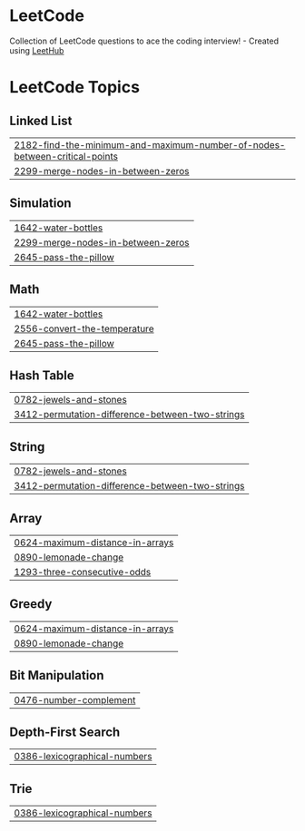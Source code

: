 # LeetCode
Collection of LeetCode questions to ace the coding interview! - Created using [LeetHub](https://github.com/QasimWani/LeetHub)

<!---LeetCode Topics Start-->
# LeetCode Topics
## Linked List
|  |
| ------- |
| [2182-find-the-minimum-and-maximum-number-of-nodes-between-critical-points](https://github.com/pramitkarki/LeetCode/tree/master/2182-find-the-minimum-and-maximum-number-of-nodes-between-critical-points) |
| [2299-merge-nodes-in-between-zeros](https://github.com/pramitkarki/LeetCode/tree/master/2299-merge-nodes-in-between-zeros) |
## Simulation
|  |
| ------- |
| [1642-water-bottles](https://github.com/pramitkarki/LeetCode/tree/master/1642-water-bottles) |
| [2299-merge-nodes-in-between-zeros](https://github.com/pramitkarki/LeetCode/tree/master/2299-merge-nodes-in-between-zeros) |
| [2645-pass-the-pillow](https://github.com/pramitkarki/LeetCode/tree/master/2645-pass-the-pillow) |
## Math
|  |
| ------- |
| [1642-water-bottles](https://github.com/pramitkarki/LeetCode/tree/master/1642-water-bottles) |
| [2556-convert-the-temperature](https://github.com/pramitkarki/LeetCode/tree/master/2556-convert-the-temperature) |
| [2645-pass-the-pillow](https://github.com/pramitkarki/LeetCode/tree/master/2645-pass-the-pillow) |
## Hash Table
|  |
| ------- |
| [0782-jewels-and-stones](https://github.com/pramitkarki/LeetCode/tree/master/0782-jewels-and-stones) |
| [3412-permutation-difference-between-two-strings](https://github.com/pramitkarki/LeetCode/tree/master/3412-permutation-difference-between-two-strings) |
## String
|  |
| ------- |
| [0782-jewels-and-stones](https://github.com/pramitkarki/LeetCode/tree/master/0782-jewels-and-stones) |
| [3412-permutation-difference-between-two-strings](https://github.com/pramitkarki/LeetCode/tree/master/3412-permutation-difference-between-two-strings) |
## Array
|  |
| ------- |
| [0624-maximum-distance-in-arrays](https://github.com/pramitkarki/LeetCode/tree/master/0624-maximum-distance-in-arrays) |
| [0890-lemonade-change](https://github.com/pramitkarki/LeetCode/tree/master/0890-lemonade-change) |
| [1293-three-consecutive-odds](https://github.com/pramitkarki/LeetCode/tree/master/1293-three-consecutive-odds) |
## Greedy
|  |
| ------- |
| [0624-maximum-distance-in-arrays](https://github.com/pramitkarki/LeetCode/tree/master/0624-maximum-distance-in-arrays) |
| [0890-lemonade-change](https://github.com/pramitkarki/LeetCode/tree/master/0890-lemonade-change) |
## Bit Manipulation
|  |
| ------- |
| [0476-number-complement](https://github.com/pramitkarki/LeetCode/tree/master/0476-number-complement) |
## Depth-First Search
|  |
| ------- |
| [0386-lexicographical-numbers](https://github.com/pramitkarki/LeetCode/tree/master/0386-lexicographical-numbers) |
## Trie
|  |
| ------- |
| [0386-lexicographical-numbers](https://github.com/pramitkarki/LeetCode/tree/master/0386-lexicographical-numbers) |
<!---LeetCode Topics End-->